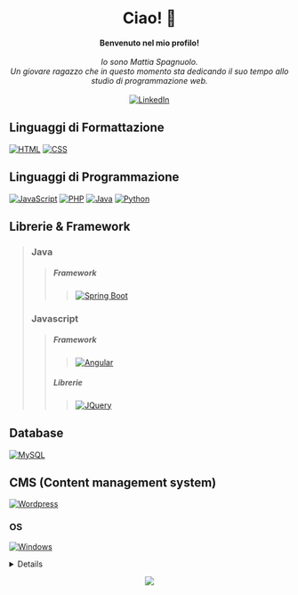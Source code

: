 <h1 align="center">Ciao! 👋</h1>

<p align="center">
    <b>Benvenuto nel mio profilo!</b><br><br>
    <i>
        Io sono Mattia Spagnuolo.<br>
        Un giovare ragazzo che in questo momento sta dedicando 
        il suo tempo allo studio di programmazione web.<br>
    </i><br>
    <a href="https://www.linkedin.com/in/mattiasp0">
        <img src="https://img.shields.io/badge/LinkedIn-blue?style=for-the-badge&logo=linkedin" alt="LinkedIn">
    </a>
</p>

## Linguaggi di Formattazione
[![HTML](https://img.shields.io/badge/html-black?style=for-the-badge&logo=html5&color=dd4b25&logoColor=ffffff)](https://github.com/MatSpg)
[![CSS](https://img.shields.io/badge/css-black?style=for-the-badge&logo=css3&color=254bdd)](https://github.com/MatSpg)

## Linguaggi di Programmazione
[![JavaScript](https://img.shields.io/badge/javascript-black?style=for-the-badge&logo=javascript&color=ead41c&logoColor=000)](https://github.com/MatSpg)
[![PHP](https://img.shields.io/badge/php-black?style=for-the-badge&logo=php&color=7377ad&logoColor=ffffff)](https://github.com/MatSpg)
[![Java](https://img.shields.io/badge/java-black?style=for-the-badge&logo=openjdk&color=e22d2b&logoColor=ffffff)](https://github.com/MatSpg)
[![Python](https://img.shields.io/badge/python-black?style=for-the-badge&logo=python&color=f7cf44&labelColor=3470a0&logoColor=ffffff)](https://github.com/MatSpg)

## Librerie & Framework
> ### Java
>> ##### Framework
>>> [![Spring Boot](https://img.shields.io/badge/spring_boot-black?style=for-the-badge&logo=spring&color=6db33f&labelColor=ffffff)](https://github.com/MatSpg)
> ### Javascript
>> ##### Framework
>>> [![Angular](https://img.shields.io/badge/angular-black?style=for-the-badge&logo=angular&color=bd002e&labelColor=fffffff)](https://github.com/MatSpg)
>> ##### Librerie
>>> [![JQuery](https://img.shields.io/badge/jquery-black?style=for-the-badge&color=0865a7&labelColor=ffffff)](https://github.com/MatSpg)

## Database
[![MySQL](https://img.shields.io/badge/mysql-black?style=for-the-badge&logo=mysql&color=dd8b19&labelColor=005e86&logoColor=ffffff)](https://github.com/MatSpg)

## CMS (Content management system)
[![Wordpress](https://img.shields.io/badge/wordpress-black?style=for-the-badge&logo=wordpress&color=1f6f93)](https://github.com/MatSpg)

### OS
[![Windows](https://img.shields.io/badge/Windows-black?style=for-the-badge&logo=Windows&color=ffffff&labelColor=0172cb)](https://github.com/MatSpg)

<details>
<p align="center">
  <a href="https://github.com/MatSpg">
    <img src="http://github-profile-summary-cards.vercel.app/api/cards/profile-details?username=MatSpg&theme=transparent" />
  </a>
  <a href="https://github.com/MatSpg">
    <img src="https://github-readme-streak-stats.herokuapp.com/?user=MatSpg&hide_border=true&card_width=338&theme=transparent" />
  </a>
  <a href="https://github.com/MatSpg">
    <img src="http://github-profile-summary-cards.vercel.app/api/cards/stats?username=MatSpg&theme=transparent" />
  </a>
  <a href="https://github.com/MatSpg">
    <img src="https://github-readme-stats.vercel.app/api/top-langs/?username=MatSpg&langs_count=10&exclude_repo=&hide=jupyter%20notebook,vim%20script,cmake,makefile,batchfile,emacs%20lisp,css,html&layout=default&card_width=699&hide_border=true&theme=transparent" />
  </a>
</p>
</details>

<p align="center">
  <a href="https://github.com/MatSpg">
    <img src="https://komarev.com/ghpvc/?username=MatSpg&color=blue&style=flat)" />
  </a>
</p>
